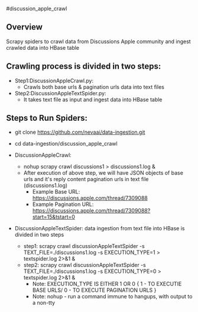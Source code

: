 #discussion_apple_crawl

Overview
---------
Scrapy spiders to crawl data from Discussions Apple community and ingest crawled data into HBase table

Crawling process is divided in two steps: 
----------------------------------------
- Step1:DiscussionAppleCrawl.py: 
    - Crawls both base urls & pagination urls data into text files
- Step2:DiscussionAppleTextSpider.py:
    - It takes text file as input and ingest data into HBase table

Steps to Run Spiders:
--------------------
- git clone https://github.com/nevaai/data-ingestion.git
- cd data-ingestion/discussion_apple_crawl
- DiscussionAppleCrawl:
	- nohup scrapy crawl discussions1 > discussions1.log &
	- After execution of above step, we will have JSON objects of base urls and it's reply content pagination urls in text file (discussions1.log) 
    	- Example Base URL: https://discussions.apple.com/thread/7309088
    	- Example Pagination URL: https://discussions.apple.com/thread/7309088?start=15&tstart=0

- DiscussionAppleTextSpider: data ingestion from text file into HBase is divided in two steps
	- step1: scrapy crawl discussionAppleTextSpider -s TEXT_FILE=./discussions1.log  -s EXECUTION_TYPE=1 > textspider.log 2>&1 &
	- step2: scrapy crawl discussionAppleTextSpider -s TEXT_FILE=./discussions1.log  -s EXECUTION_TYPE=0 > textspider.log 2>&1 &
		- Note: EXECUTION_TYPE IS EITHER 1 OR 0 { 1 - TO EXECUTIE BASE URLS/ 0 - TO EXECUTE PAGINATION URLS }
		- Note: nohup - run a command immune to hangups, with output to a non-tty

